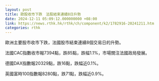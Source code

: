 ```yaml
---
layout: post
title: 歐股收市下跌　法股結束連續8日升勢
date: 2024-12-11 05:09:12.000000000 +08:00
link: https://news.rthk.hk/rthk/ch/component/k2/1782916-20241211.htm
categories: rthk
---
```


歐洲主要股市收市下跌，法國股市結束連續8個交易日的升勢。

法國CAC指數收市報7394點，跌85點，跌幅1.1%，市場關注法國政局發展。

德國DAX指數報20329點，跌16點，跌幅近0.1%。

英國富時100指數報8280點，跌71點，跌幅近0.9%。
